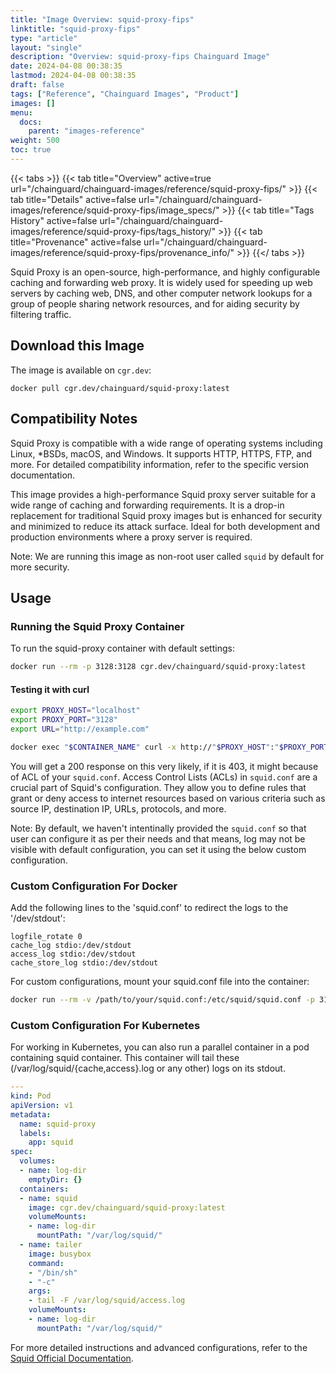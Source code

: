 ```yaml
---
title: "Image Overview: squid-proxy-fips"
linktitle: "squid-proxy-fips"
type: "article"
layout: "single"
description: "Overview: squid-proxy-fips Chainguard Image"
date: 2024-04-08 00:38:35
lastmod: 2024-04-08 00:38:35
draft: false
tags: ["Reference", "Chainguard Images", "Product"]
images: []
menu: 
  docs: 
    parent: "images-reference"
weight: 500
toc: true
---
```


{{< tabs >}}
{{< tab title="Overview" active=true url="/chainguard/chainguard-images/reference/squid-proxy-fips/" >}}
{{< tab title="Details" active=false url="/chainguard/chainguard-images/reference/squid-proxy-fips/image_specs/" >}}
{{< tab title="Tags History" active=false url="/chainguard/chainguard-images/reference/squid-proxy-fips/tags_history/" >}}
{{< tab title="Provenance" active=false url="/chainguard/chainguard-images/reference/squid-proxy-fips/provenance_info/" >}}
{{</ tabs >}}



<!--overview:start-->
Squid Proxy is an open-source, high-performance, and highly configurable caching and forwarding web proxy. It is widely used for speeding up web servers by caching web, DNS, and other computer network lookups for a group of people sharing network resources, and for aiding security by filtering traffic.
<!--overview:end-->

<!--getting:start-->
## Download this Image
The image is available on `cgr.dev`:

```
docker pull cgr.dev/chainguard/squid-proxy:latest
```
<!--getting:end-->

<!--compatibility:start-->
## Compatibility Notes

Squid Proxy is compatible with a wide range of operating systems including Linux, *BSDs, macOS, and Windows. It supports HTTP, HTTPS, FTP, and more. For detailed compatibility information, refer to the specific version documentation.
<!--compatibility:end-->

<!--body:start-->
This image provides a high-performance Squid proxy server suitable for a wide range of caching and forwarding requirements. It is a drop-in replacement for traditional Squid proxy images but is enhanced for security and minimized to reduce its attack surface. Ideal for both development and production environments where a proxy server is required.

Note: We are running this image as non-root user called `squid` by default for more security.

## Usage

### Running the Squid Proxy Container
To run the squid-proxy container with default settings:

```bash
docker run --rm -p 3128:3128 cgr.dev/chainguard/squid-proxy:latest
```

#### Testing it with curl

```bash
export PROXY_HOST="localhost"
export PROXY_PORT="3128"
export URL="http://example.com"

docker exec "$CONTAINER_NAME" curl -x http://"$PROXY_HOST":"$PROXY_PORT" "$URL" -o /dev/null -w '%{http_code}' -s
```

You will get a 200 response on this very likely, if it is 403, it might because of ACL of your `squid.conf`. Access Control Lists (ACLs) in `squid.conf` are a crucial part of Squid's configuration. They allow you to define rules that grant or deny access to internet resources based on various criteria such as source IP, destination IP, URLs, protocols, and more. 

Note: By default, we haven't intentinally provided the `squid.conf` so that user can configure it as per their needs and that means, log may not be visible with default configuration, you can set it using the below custom configuration. 

### Custom Configuration For Docker

Add the following lines to the 'squid.conf' to redirect the logs to the '/dev/stdout':

```
logfile_rotate 0
cache_log stdio:/dev/stdout
access_log stdio:/dev/stdout
cache_store_log stdio:/dev/stdout
```

For custom configurations, mount your squid.conf file into the container:

```bash
docker run --rm -v /path/to/your/squid.conf:/etc/squid/squid.conf -p 3128:3128 cgr.dev/chainguard/squid-proxy:latest
```

### Custom Configuration For Kubernetes

For working in Kubernetes, you can also run a parallel container in a pod containing squid container. This container will tail these (/var/log/squid/{cache,access}.log or any other) logs on its stdout.

```yaml
---
kind: Pod
apiVersion: v1
metadata:
  name: squid-proxy
  labels:
    app: squid
spec:
  volumes:
  - name: log-dir
    emptyDir: {}
  containers:
  - name: squid
    image: cgr.dev/chainguard/squid-proxy:latest
    volumeMounts:
    - name: log-dir
      mountPath: "/var/log/squid/"
  - name: tailer
    image: busybox
    command:
    - "/bin/sh"
    - "-c"
    args:
    - tail -F /var/log/squid/access.log
    volumeMounts:
    - name: log-dir
      mountPath: "/var/log/squid/"
```

For more detailed instructions and advanced configurations, refer to the [Squid Official Documentation](https://www.squid-cache.org/Doc/).
<!--body:end-->

